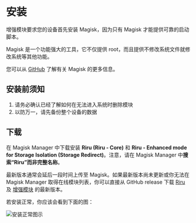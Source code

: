 # 安装

增强模块要求您的设备首先安装 Magisk，因为只有 Magisk 才能提供可靠的启动脚本。

Magisk 是一个功能强大的工具，它不仅提供 root，而且提供不修改系统文件就修改系统等其他功能。

您可以从 [GitHub](https://github.com/topjohnwu/Magisk) 了解有关 Magisk 的更多信息。

## 安装前须知

1. 请务必确认已经了解如何在无法进入系统时删除模块
2. 以防万一，请先备份整个设备的数据

## 下载

在 Magisk Manager 中下载安装 **Riru (Riru - Core)** 和 **Riru - Enhanced mode for Storage Isolation (Storage Redirect)**。注意，请在 Magisk Manager 中**搜索“Riru”而非完整名称**。

最新版本通常会延后一段时间上传至 Magisk。如果最新版本尚未更新或你无法在 Magisk Manager 取得在线模块列表，你可以直接从 GitHub release 下载 [Riru](https://github.com/RikkaApps/Riru/releases) 及 [增强模块](https://github.com/RikkaApps/StorageRedirect-assets/releases/tag/assets) 的最新版本。

若安装正常，你应该会看到下面的图：

<img :src="$withBase('/images/magisk_modules.png')" alt="安装正常图示">